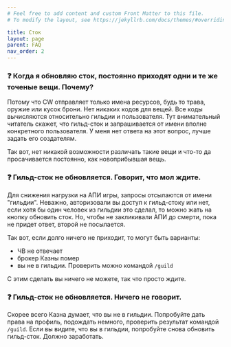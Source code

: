 ```yaml
---
# Feel free to add content and custom Front Matter to this file.
# To modify the layout, see https://jekyllrb.com/docs/themes/#overriding-theme-defaults

title: Сток  
layout: page
parent: FAQ
nav_order: 2
---
```


### ❓ Когда я обновляю сток, постоянно приходят одни и те же точеные вещи. Почему? 

Потому что CW отправляет только имена ресурсов, будь то трава, оружие или кусок брони. Нет никаких кодов для вещей. Все коды вычисляются относительно гильдии и пользователя. Тут внимательный читатель скажет, что гильд-сток и запрашивается от имени вполне конкретного пользователя. У меня нет ответа на этот вопрос, лучше задать его создателям. 

Так вот, нет никакой возможности различать такие вещи и что-то да просачивается постоянно, как новоприбывшая вещь. 

### ❓ Гильд-сток не обновляется. Говорит, что мол ждите.  

Для снижения нагрузки на АПИ игры, запросы отсылаются от имени "гильдии". Неважно, авторизовали вы доступ к гильд-стоку или нет, если хотя бы один человек из гильдии это сделал, то можно жать на кнопку обновить сток. Но, чтобы не закликивали АПИ до смерти, пока не придет ответ, второй не посылается. 

Так вот, если долго ничего не приходит, то могут быть варианты: 
- ЧВ не отвечает
- брокер Казны помер
- вы не в гильдии. Проверить можно командой `/guild` 

С этим сделать вы ничего не можете, так что просто ждите. 

### ❓ Гильд-сток не обновляется. Ничего не говорит. 

Скорее всего Казна думает, что вы не в гильдии. Попробуйте дать права на профиль, подождать немного, проверить результат командой `/guild`. Если вы видите, что вы в гильдии, попробуйте снова обновить гильд-сток. Должно заработать. 
